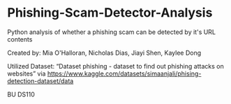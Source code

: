 # Phishing-Scam-Detector-Analysis
Python analysis of whether a phishing scam can be detected by it's URL contents


Created by: Mia O'Halloran, Nicholas Dias, Jiayi Shen, Kaylee Dong


Utilized Dataset: “Dataset phishing - dataset to find out phishing attacks on websites”  via https://www.kaggle.com/datasets/simaanjali/phising-detection-dataset/data 

BU DS110
